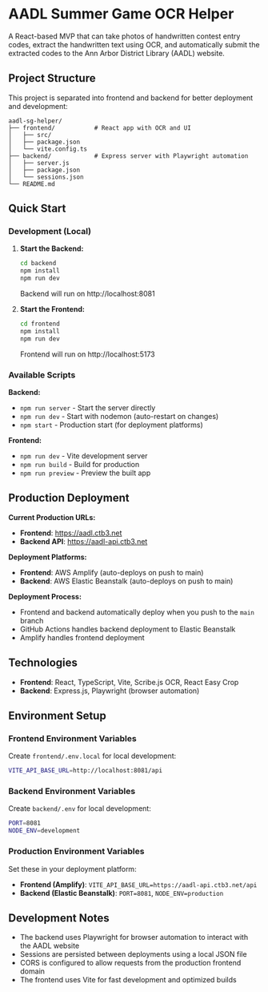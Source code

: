 # AADL Summer Game OCR Helper

A React-based MVP that can take photos of handwritten contest entry codes, extract the handwritten text using OCR, and automatically submit the extracted codes to the Ann Arbor District Library (AADL) website.

## Project Structure

This project is separated into frontend and backend for better deployment and development:

```
aadl-sg-helper/
├── frontend/           # React app with OCR and UI
│   ├── src/
│   ├── package.json
│   └── vite.config.ts
├── backend/            # Express server with Playwright automation
│   ├── server.js
│   ├── package.json
│   └── sessions.json
└── README.md
```

## Quick Start

### Development (Local)

1. **Start the Backend:**
   ```bash
   cd backend
   npm install
   npm run dev
   ```
   Backend will run on http://localhost:8081

2. **Start the Frontend:**
   ```bash
   cd frontend
   npm install
   npm run dev
   ```
   Frontend will run on http://localhost:5173

### Available Scripts

**Backend:**
- `npm run server` - Start the server directly
- `npm run dev` - Start with nodemon (auto-restart on changes)
- `npm start` - Production start (for deployment platforms)

**Frontend:**
- `npm run dev` - Vite development server
- `npm run build` - Build for production
- `npm run preview` - Preview the built app

## Production Deployment

**Current Production URLs:**
- **Frontend**: https://aadl.ctb3.net
- **Backend API**: https://aadl-api.ctb3.net

**Deployment Platforms:**
- **Frontend**: AWS Amplify (auto-deploys on push to main)
- **Backend**: AWS Elastic Beanstalk (auto-deploys on push to main)

**Deployment Process:**
- Frontend and backend automatically deploy when you push to the `main` branch
- GitHub Actions handles backend deployment to Elastic Beanstalk
- Amplify handles frontend deployment

## Technologies

- **Frontend**: React, TypeScript, Vite, Scribe.js OCR, React Easy Crop
- **Backend**: Express.js, Playwright (browser automation)

## Environment Setup

### Frontend Environment Variables
Create `frontend/.env.local` for local development:
```bash
VITE_API_BASE_URL=http://localhost:8081/api
```

### Backend Environment Variables
Create `backend/.env` for local development:
```bash
PORT=8081
NODE_ENV=development
```

### Production Environment Variables
Set these in your deployment platform:
- **Frontend (Amplify)**: `VITE_API_BASE_URL=https://aadl-api.ctb3.net/api`
- **Backend (Elastic Beanstalk)**: `PORT=8081`, `NODE_ENV=production`


## Development Notes

- The backend uses Playwright for browser automation to interact with the AADL website
- Sessions are persisted between deployments using a local JSON file
- CORS is configured to allow requests from the production frontend domain
- The frontend uses Vite for fast development and optimized builds